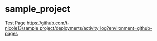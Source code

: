 # sample_project
Test Page 
https://github.com/t-nicole13/sample_project/deployments/activity_log?environment=github-pages

